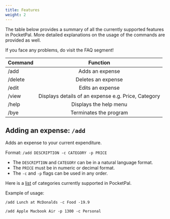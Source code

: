 ```yaml
---
title: Features
weight: 2
---
```


The table below provides a summary of all the currently supported features in PocketPal.
More detailed explanations on the usage of the commands are provided as well.

If you face any problems, do visit the FAQ segment!

| Command |                      Function                       |
| ------- | :-------------------------------------------------: |
| /add    |                   Adds an expense                   |
| /delete |                 Deletes an expense                  |
| /edit   |                  Edits an expense                   |
| /view   | Displays details of an expense e.g. Price, Category |
| /help   |               Displays the help menu                |
| /bye    |               Terminates the program                |

## Adding an expense: `/add`

Adds an expense to your current expenditure.

Format: `/add DESCRIPTION -c CATEGORY -p PRICE`

-   The `DESCRIPTION` and `CATEGORY` can be in a natural language format.
-   The `PRICE` must be in numeric or decimal format.
-   The `-c` and `-p` flags can be used in any order.

Here is a [list](#categories) of categories currently supported in PocketPal.

Example of usage:

`/add Lunch at McDonalds -c Food -19.9`

`/add Apple Macbook Air -p 1300 -c Personal`

